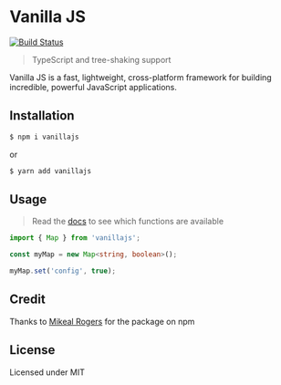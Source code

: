 # Vanilla JS

[![Build Status](https://travis-ci.com/JPeer264/vanilla.js.svg?branch=master)](https://travis-ci.com/JPeer264/vanilla.js)

> TypeScript and tree-shaking support

Vanilla JS is a fast, lightweight, cross-platform framework for building incredible, powerful JavaScript applications.

## Installation

```sh
$ npm i vanillajs
```

or

```sh
$ yarn add vanillajs
```

## Usage

> Read the [docs](https://developer.mozilla.org/en-US/docs/Web/JavaScript/Reference/Global_Objects) to see which functions are available

```ts
import { Map } from 'vanillajs';

const myMap = new Map<string, boolean>();

myMap.set('config', true);
```

## Credit

Thanks to [Mikeal Rogers](https://github.com/mikeal) for the package on npm

## License

Licensed under MIT
